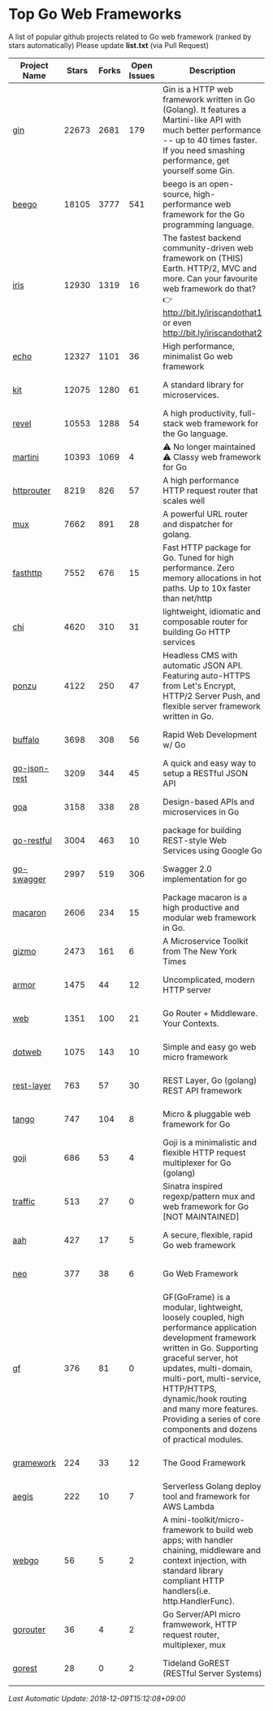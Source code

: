 # Top Go Web Frameworks
A list of popular github projects related to Go web framework (ranked by stars automatically)
Please update **list.txt** (via Pull Request)

| Project Name | Stars | Forks | Open Issues | Description | Last Commit |
| ------------ | ----- | ----- | ----------- | ----------- | ----------- |
| [gin](https://github.com/gin-gonic/gin) | 22673 | 2681 | 179 | Gin is a HTTP web framework written in Go (Golang). It features a Martini-like API with much better performance -- up to 40 times faster. If you need smashing performance, get yourself some Gin. | 2018-12-05 05:49:03 |
| [beego](https://github.com/astaxie/beego) | 18105 | 3777 | 541 | beego is an open-source, high-performance web framework for the Go programming language. | 2018-11-30 08:57:49 |
| [iris](https://github.com/kataras/iris) | 12930 | 1319 | 16 | The fastest backend community-driven web framework on (THIS) Earth. HTTP/2, MVC and more. Can your favourite web framework do that? 👉 http://bit.ly/iriscandothat1 or even http://bit.ly/iriscandothat2 | 2018-12-08 19:12:47 |
| [echo](https://github.com/labstack/echo) | 12327 | 1101 | 36 | High performance, minimalist Go web framework | 2018-12-05 16:13:48 |
| [kit](https://github.com/go-kit/kit) | 12075 | 1280 | 61 | A standard library for microservices. | 2018-12-07 18:19:35 |
| [revel](https://github.com/revel/revel) | 10553 | 1288 | 54 | A high productivity, full-stack web framework for the Go language. | 2018-10-30 13:23:52 |
| [martini](https://github.com/go-martini/martini) | 10393 | 1069 | 4 | ⚠️ No longer maintained ⚠️  Classy web framework for Go | 2017-01-21 21:58:54 |
| [httprouter](https://github.com/julienschmidt/httprouter) | 8219 | 826 | 57 | A high performance HTTP request router that scales well | 2018-10-21 22:38:31 |
| [mux](https://github.com/gorilla/mux) | 7662 | 891 | 28 | A powerful URL router and dispatcher for golang. | 2018-12-08 20:40:53 |
| [fasthttp](https://github.com/valyala/fasthttp) | 7552 | 676 | 15 | Fast HTTP package for Go. Tuned for high performance. Zero memory allocations in hot paths. Up to 10x faster than net/http | 2018-11-29 10:06:36 |
| [chi](https://github.com/go-chi/chi) | 4620 | 310 | 31 | lightweight, idiomatic and composable router for building Go HTTP services | 2018-11-06 16:38:48 |
| [ponzu](https://github.com/ponzu-cms/ponzu) | 4122 | 250 | 47 | Headless CMS with automatic JSON API. Featuring auto-HTTPS from Let's Encrypt, HTTP/2 Server Push, and flexible server framework written in Go. | 2018-11-11 19:21:27 |
| [buffalo](https://github.com/gobuffalo/buffalo) | 3698 | 308 | 56 | Rapid Web Development w/ Go | 2018-12-07 19:40:13 |
| [go-json-rest](https://github.com/ant0ine/go-json-rest) | 3209 | 344 | 45 | A quick and easy way to setup a RESTful JSON API | 2017-09-13 04:12:08 |
| [goa](https://github.com/goadesign/goa) | 3158 | 338 | 28 | Design-based APIs and microservices in Go | 2018-11-23 16:37:39 |
| [go-restful](https://github.com/emicklei/go-restful) | 3004 | 463 | 10 | package for building REST-style Web Services using Google Go | 2018-12-06 21:25:52 |
| [go-swagger](https://github.com/go-swagger/go-swagger) | 2997 | 519 | 306 | Swagger 2.0 implementation for go | 2018-12-03 16:24:14 |
| [macaron](https://github.com/go-macaron/macaron) | 2606 | 234 | 15 | Package macaron is a high productive and modular web framework in Go. | 2018-11-05 21:42:56 |
| [gizmo](https://github.com/NYTimes/gizmo) | 2473 | 161 | 6 | A Microservice Toolkit from The New York Times | 2018-11-28 16:14:28 |
| [armor](https://github.com/labstack/armor) | 1475 | 44 | 12 | Uncomplicated, modern HTTP server | 2018-11-23 06:42:51 |
| [web](https://github.com/gocraft/web) | 1351 | 100 | 21 | Go Router + Middleware. Your Contexts. | 2017-09-25 13:59:45 |
| [dotweb](https://github.com/devfeel/dotweb) | 1075 | 143 | 10 | Simple and easy go web micro framework | 2018-12-03 06:08:21 |
| [rest-layer](https://github.com/rs/rest-layer) | 763 | 57 | 30 | REST Layer, Go (golang) REST API framework | 2018-12-02 22:45:32 |
| [tango](https://github.com/lunny/tango) | 747 | 104 | 8 | Micro & pluggable web framework for Go | 2018-09-15 08:48:09 |
| [goji](https://github.com/goji/goji) | 686 | 53 | 4 | Goji is a minimalistic and flexible HTTP request multiplexer for Go (golang) | 2018-11-11 19:45:36 |
| [traffic](https://github.com/gravityblast/traffic) | 513 | 27 | 0 | Sinatra inspired regexp/pattern mux and web framework for Go [NOT MAINTAINED] | 2015-11-26 21:31:07 |
| [aah](https://github.com/go-aah/aah) | 427 | 17 | 5 | A secure, flexible, rapid Go web framework | 2018-12-08 07:23:34 |
| [neo](https://github.com/ivpusic/neo) | 377 | 38 | 6 | Go Web Framework | 2017-08-14 23:54:31 |
| [gf](https://github.com/johng-cn/gf) | 376 | 81 | 0 | GF(GoFrame) is a modular, lightweight, loosely coupled, high performance application development framework written in Go. Supporting graceful server, hot updates, multi-domain, multi-port, multi-service, HTTP/HTTPS, dynamic/hook routing and many more features. Providing a series of core components and dozens of practical modules. | 2018-12-08 10:18:05 |
| [gramework](https://github.com/gramework/gramework) | 224 | 33 | 12 | The Good Framework | 2018-11-22 13:00:19 |
| [aegis](https://github.com/tmaiaroto/aegis) | 222 | 10 | 7 | Serverless Golang deploy tool and framework for AWS Lambda | 2018-07-08 06:00:55 |
| [webgo](https://github.com/bnkamalesh/webgo) | 56 | 5 | 2 | A mini-toolkit/micro-framework to build web apps; with handler chaining, middleware and context injection, with standard library compliant HTTP handlers(i.e. http.HandlerFunc). | 2018-10-11 18:32:10 |
| [gorouter](https://github.com/vardius/gorouter) | 36 | 4 | 2 | Go Server/API micro framwework, HTTP request router, multiplexer, mux | 2018-06-26 00:19:48 |
| [gorest](https://github.com/tideland/gorest) | 28 | 0 | 2 | Tideland GoREST (RESTful Server Systems) | 2017-11-10 13:00:37 |

*Last Automatic Update: 2018-12-09T15:12:08+09:00*
